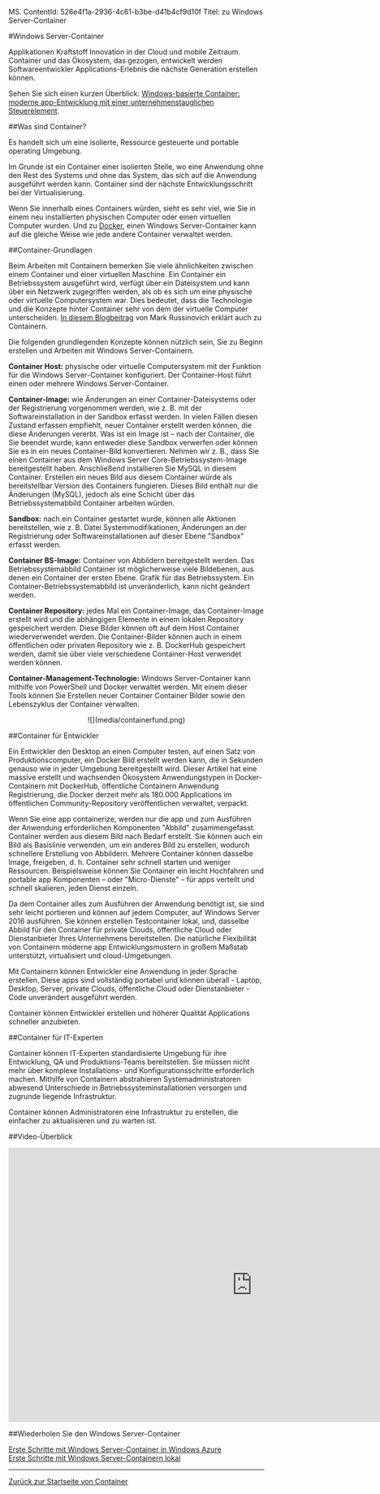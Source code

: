 MS. ContentId: 526e4f1a-2936-4c61-b3be-d41b4cf9d10f
Titel: zu Windows Server-Container

#Windows Server-Container

Applikationen Kraftstoff Innovation in der Cloud und mobile Zeitraum.
Container und das Ökosystem, das gezogen, entwickelt werden Softwareentwickler Applications-Erlebnis die nächste Generation erstellen können.

Sehen Sie sich einen kurzen Überblick: [Windows-basierte Container: moderne app-Entwicklung mit einer unternehmenstauglichen Steuerelement](https://youtu.be/Ryx3o0rD5lY).

##Was sind Container?

Es handelt sich um eine isolierte, Ressource gesteuerte und portable operating Umgebung.

Im Grunde ist ein Container einer isolierten Stelle, wo eine Anwendung ohne den Rest des Systems und ohne das System, das sich auf die Anwendung ausgeführt werden kann.
Container sind der nächste Entwicklungsschritt bei der Virtualisierung.

Wenn Sie innerhalb eines Containers würden, sieht es sehr viel, wie Sie in einem neu installierten physischen Computer oder einen virtuellen Computer wurden.
Und zu [Docker](https://www.docker.com/), einen Windows Server-Container kann auf die gleiche Weise wie jede andere Container verwaltet werden.

##Container-Grundlagen

Beim Arbeiten mit Containern bemerken Sie viele ähnlichkeiten zwischen einem Container und einer virtuellen Maschine.
Ein Container ein Betriebssystem ausgeführt wird, verfügt über ein Dateisystem und kann über ein Netzwerk zugegriffen werden, als ob es sich um eine physische oder virtuelle Computersystem war.
Dies bedeutet, dass die Technologie und die Konzepte hinter Container sehr von dem der virtuelle Computer unterscheiden.
[In diesem Blogbeitrag](http://azure.microsoft.com/blog/2015/08/17/containers-docker-windows-and-trends/) von Mark Russinovich erklärt auch zu Containern.

Die folgenden grundlegenden Konzepte können nützlich sein, Sie zu Beginn erstellen und Arbeiten mit Windows Server-Containern.


**Container Host:** physische oder virtuelle Computersystem mit der Funktion für die Windows Server-Container konfiguriert.
Der Container-Host führt einen oder mehrere Windows Server-Container.

**Container-Image:** wie Änderungen an einer Container-Dateisystems oder der Registrierung vorgenommen werden, wie z. B. mit der Softwareinstallation in der Sandbox erfasst werden.
In vielen Fällen diesen Zustand erfassen empfiehlt, neuer Container erstellt werden können, die diese Änderungen vererbt.
Was ist ein Image ist – nach der Container, die Sie beendet wurde, kann entweder diese Sandbox verwerfen oder können Sie es in ein neues Container-Bild konvertieren.
Nehmen wir z. B., dass Sie einen Container aus dem Windows Server Core-Betriebssystem-Image bereitgestellt haben.
Anschließend installieren Sie MySQL in diesem Container.
Erstellen ein neues Bild aus diesem Container würde als bereitstellbar Version des Containers fungieren.
Dieses Bild enthält nur die Änderungen (MySQL), jedoch als eine Schicht über das Betriebssystemabbild Container arbeiten würden.

**Sandbox:** nach ein Container gestartet wurde, können alle Aktionen bereitstellen, wie z. B. Datei Systemmodifikationen, Änderungen an der Registrierung oder Softwareinstallationen auf dieser Ebene "Sandbox" erfasst werden.



**Container BS-Image:** Container von Abbildern bereitgestellt werden.
Das Betriebssystemabbild Container ist möglicherweise viele Bildebenen, aus denen ein Container der ersten Ebene.
Grafik für das Betriebssystem.
Ein Container-Betriebssystemabbild ist unveränderlich, kann nicht geändert werden.

**Container Repository:** jedes Mal ein Container-Image, das Container-Image erstellt wird und die abhängigen Elemente in einem lokalen Repository gespeichert werden.
Diese Bilder können oft auf dem Host Container wiederverwendet werden.
Die Container-Bilder können auch in einem öffentlichen oder privaten Repository wie z. B. DockerHub gespeichert werden, damit sie über viele verschiedene Container-Host verwendet werden können.

**Container-Management-Technologie:** Windows Server-Container kann mithilfe von PowerShell und Docker verwaltet werden.
Mit einem dieser Tools können Sie Erstellen neuer Container Container Bilder sowie den Lebenszyklus der Container verwalten.

<center>![](media/containerfund.png)</center>

##Container für Entwickler

Ein Entwickler den Desktop an einen Computer testen, auf einen Satz von Produktionscomputer, ein Docker Bild erstellt werden kann, die in Sekunden genauso wie in jeder Umgebung bereitgestellt wird.
Dieser Artikel hat eine massive erstellt und wachsenden Ökosystem Anwendungstypen in Docker-Containern mit DockerHub, öffentliche Containern Anwendung Registrierung, die Docker derzeit mehr als 180.000 Applications im öffentlichen Community-Repository veröffentlichen verwaltet, verpackt.



Wenn Sie eine app containerize, werden nur die app und zum Ausführen der Anwendung erforderlichen Komponenten "Abbild" zusammengefasst.
Container werden aus diesem Bild nach Bedarf erstellt.
Sie können auch ein Bild als Basislinie verwenden, um ein anderes Bild zu erstellen, wodurch schnellere Erstellung von Abbildern.
Mehrere Container können dasselbe Image, freigeben, d. h. Container sehr schnell starten und weniger Ressourcen.
Beispielsweise können Sie Container ein leicht Hochfahren und portable app Komponenten – oder "Micro-Dienste" – für apps verteilt und schnell skalieren, jeden Dienst einzeln.

Da dem Container alles zum Ausführen der Anwendung benötigt ist, sie sind sehr leicht portieren und können auf jedem Computer, auf Windows Server 2016 ausführen.
Sie können erstellen Testcontainer lokal, und, dasselbe Abbild für den Container für private Clouds, öffentliche Cloud oder Dienstanbieter Ihres Unternehmens bereitstellen.
Die natürliche Flexibilität von Containern moderne app Entwicklungsmustern in großem Maßstab unterstützt, virtualisiert und cloud-Umgebungen.

Mit Containern können Entwickler eine Anwendung in jeder Sprache erstellen.
Diese apps sind vollständig portabel und können überall - Laptop, Desktop, Server, private Clouds, öffentliche Cloud oder Dienstanbieter - Code unverändert ausgeführt werden.



Container können Entwickler erstellen und höherer Qualität Applications schneller anzubieten.

##Container für IT-Experten

Container können IT-Experten standardisierte Umgebung für ihre Entwicklung, QA und Produktions-Teams bereitstellen.
Sie müssen nicht mehr über komplexe Installations- und Konfigurationsschritte erforderlich machen.
Mithilfe von Containern abstrahieren Systemadministratoren abwesend Unterschiede in Betriebssysteminstallationen versorgen und zugrunde liegende Infrastruktur.

Container können Administratoren eine Infrastruktur zu erstellen, die einfacher zu aktualisieren und zu warten ist.

##Video-Überblick

<iframe src="https://channel9.msdn.com/Blogs/containers/Containers-101-with-Microsoft-and-Docker/player" width="960" height="540" allowFullScreen="true" frameBorder="0" scrolling="no"></iframe>


##Wiederholen Sie den Windows Server-Container

[Erste Schritte mit Windows Server-Container in Windows Azure](../quick_start/azure_setup.md)  
[Erste Schritte mit Windows Server-Containern lokal](../quick_start/container_setup.md)

-------------------

[Zurück zur Startseite von Container](../containers_welcome.md)




